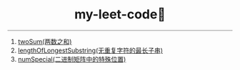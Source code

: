 <h1 style="text-align:center; border:none">my-leet-code🚀</h1>

<p style='border-top:1px solid gray'></p>

1. <a href='./src/code/twoSum.ts'>twoSum(两数之和)</a>
2. <a href='./src/code/lengthOfLongestSubstring.ts'>lengthOfLongestSubstring(无重复字符的最长子串)</a>
3. <a href='./src/code/numSpecial.ts'>numSpecial(二进制矩阵中的特殊位置)</a>
